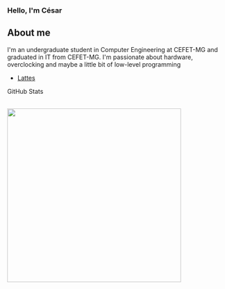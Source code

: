 ### Hello, I'm César

## About me    

I'm an undergraduate student in Computer Engineering at CEFET-MG and graduated in IT from CEFET-MG. I'm passionate about hardware, overclocking and maybe a little bit of low-level programming

- [Lattes](http://lattes.cnpq.br/0608314689309511)

<summary>GitHub Stats</summary>
  </br>
<p>
  <a href="#"><img src="https://github-readme-stats.vercel.app/api/top-langs/?username=CesarHRS&layout=compact&theme=dark" width="400"></a>
</p>


